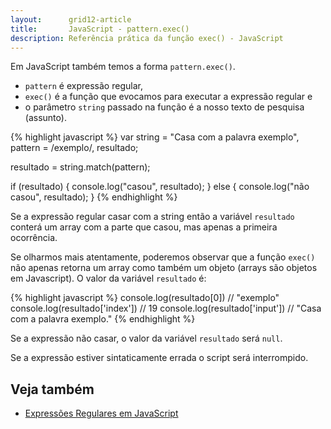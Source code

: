 ```yaml
---
layout:      grid12-article
title:       JavaScript - pattern.exec()
description: Referência prática da função exec() - JavaScript
---
```


Em JavaScript também temos a forma `pattern.exec()`.

- `pattern` é expressão regular, 
- `exec()` é a função que evocamos para executar a expressão regular e
- o parâmetro `string` passado na função é a nosso texto de pesquisa (assunto).

{% highlight javascript %}
var string = "Casa com a palavra exemplo",
    pattern = /exemplo/,
    resultado;

resultado = string.match(pattern);

if (resultado) {
    console.log("casou", resultado);
} else {
    console.log("não casou", resultado);
}
{% endhighlight %}

Se a expressão regular casar com a string então a variável `resultado` conterá um array com a parte que casou, mas 
apenas a primeira ocorrência.

Se olharmos mais atentamente, poderemos observar que a função `exec()` não apenas retorna um array como também um objeto
(arrays são objetos em Javascript). O valor da variável `resultado` é:

{% highlight javascript %}
console.log(resultado[0])       // "exemplo"
console.log(resultado['index']) // 19
console.log(resultado['input']) // "Casa com a palavra exemplo."
{% endhighlight %}

Se a expressão não casar, o valor da variável `resultado` será `null`.

Se a expressão estiver sintaticamente errada o script será interrompido.



Veja também
---

- [Expressões Regulares em JavaScript](/regex/javascript-expressoes-regulares/)